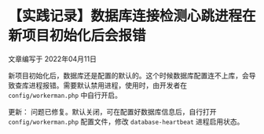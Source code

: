 # 【实践记录】数据库连接检测心跳进程在新项目初始化后会报错

文章编写于 2022年04月11日

新项目初始化后，数据库还是配置的默认的。这个时候数据库配置连不上库，会导致查库进程报错。需要默认禁用进程，使用时，由开发者在 `config/workerman.php` 中自行开启。

更新：
问题已修复。默认关闭，可在配置好数据库信息后，自行打开 `config/workerman.php` 配置文件，修改 `database-heartbeat` 进程启用状态。
